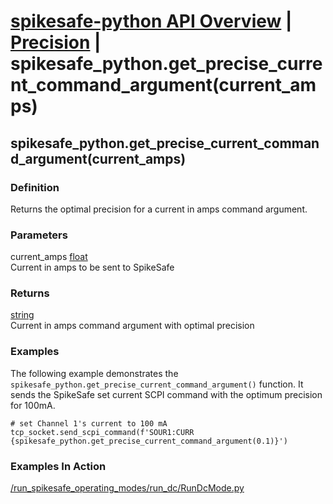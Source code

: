 # [spikesafe-python API Overview](/spikesafe_python_lib_docs/README.md) | [Precision](/spikesafe_python_lib_docs/Precision/README.md) | spikesafe_python.get_precise_current_command_argument(current_amps)

## spikesafe_python.get_precise_current_command_argument(current_amps)

### Definition
Returns the optimal precision for a current in amps command argument.

### Parameters
current_amps [float](https://docs.python.org/3/library/functions.html#float)  
Current in amps to be sent to SpikeSafe
    
### Returns
[string](https://docs.python.org/3/library/string.html)  
Current in amps command argument with optimal precision

### Examples
The following example demonstrates the `spikesafe_python.get_precise_current_command_argument()` function. It sends the SpikeSafe set current SCPI command with the optimum precision for 100mA.
```
# set Channel 1's current to 100 mA
tcp_socket.send_scpi_command(f'SOUR1:CURR {spikesafe_python.get_precise_current_command_argument(0.1)}')
```

### Examples In Action
[/run_spikesafe_operating_modes/run_dc/RunDcMode.py](/run_spikesafe_operating_modes/run_dc/RunDcMode.py)